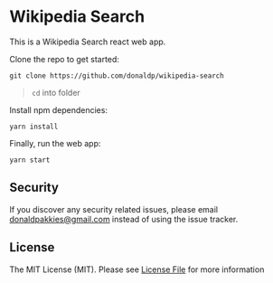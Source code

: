 # Wikipedia Search

This is a Wikipedia Search react web app.

Clone the repo to get started:

```properties
git clone https://github.com/donaldp/wikipedia-search
```

> `cd` into folder

Install npm dependencies:
```
yarn install
```

Finally, run the web app: 
```
yarn start
```

Security
-------

If you discover any security related issues, please email donaldpakkies@gmail.com instead of using the issue tracker.

License
-------

The MIT License (MIT). Please see [License File](LICENSE) for more information
